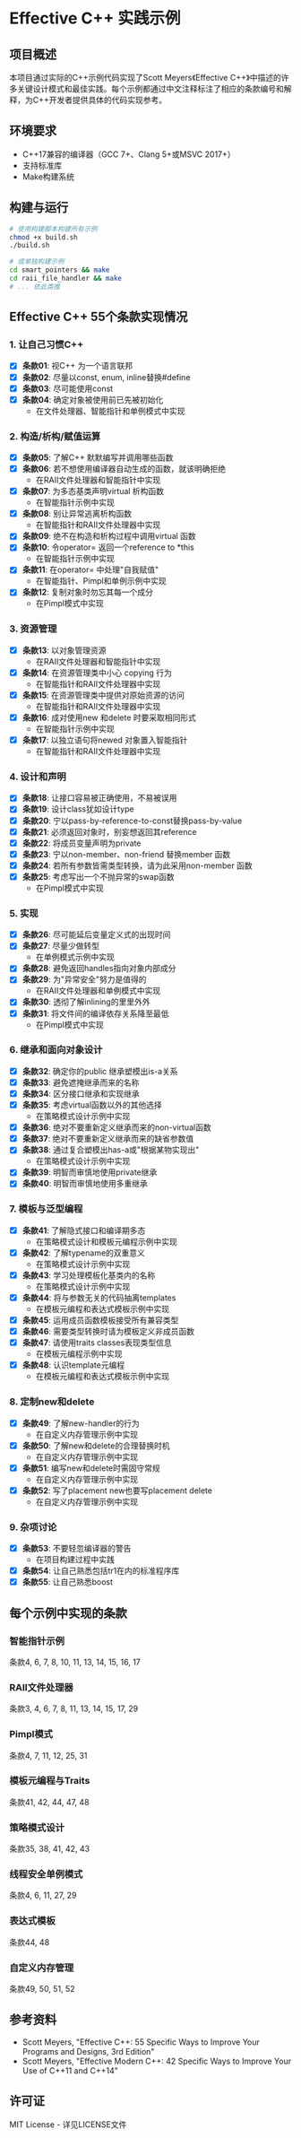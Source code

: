 # Effective C++ 实践示例

## 项目概述

本项目通过实际的C++示例代码实现了Scott Meyers《Effective C++》中描述的许多关键设计模式和最佳实践。每个示例都通过中文注释标注了相应的条款编号和解释，为C++开发者提供具体的代码实现参考。

## 环境要求

- C++17兼容的编译器（GCC 7+、Clang 5+或MSVC 2017+）
- 支持标准库
- Make构建系统

## 构建与运行

```bash
# 使用构建脚本构建所有示例
chmod +x build.sh
./build.sh

# 或单独构建示例
cd smart_pointers && make
cd raii_file_handler && make
# ... 依此类推
```

## Effective C++ 55个条款实现情况

### 1. 让自己习惯C++
- [x] **条款01**: 视C++ 为一个语言联邦
- [x] **条款02**: 尽量以const, enum, inline替换#define
- [x] **条款03**: 尽可能使用const
- [x] **条款04**: 确定对象被使用前已先被初始化
  - 在文件处理器、智能指针和单例模式中实现

### 2. 构造/析构/赋值运算
- [x] **条款05**: 了解C++ 默默编写并调用哪些函数
- [x] **条款06**: 若不想使用编译器自动生成的函数，就该明确拒绝
  - 在RAII文件处理器和智能指针中实现
- [x] **条款07**: 为多态基类声明virtual 析构函数
  - 在智能指针示例中实现
- [x] **条款08**: 别让异常逃离析构函数
  - 在智能指针和RAII文件处理器中实现
- [x] **条款09**: 绝不在构造和析构过程中调用virtual 函数
- [x] **条款10**: 令operator= 返回一个reference to *this
  - 在智能指针示例中实现
- [x] **条款11**: 在operator= 中处理"自我赋值"
  - 在智能指针、Pimpl和单例示例中实现
- [x] **条款12**: 复制对象时勿忘其每一个成分
  - 在Pimpl模式中实现

### 3. 资源管理
- [x] **条款13**: 以对象管理资源
  - 在RAII文件处理器和智能指针中实现
- [x] **条款14**: 在资源管理类中小心 copying 行为
  - 在智能指针和RAII文件处理器中实现
- [x] **条款15**: 在资源管理类中提供对原始资源的访问
  - 在智能指针和RAII文件处理器中实现
- [x] **条款16**: 成对使用new 和delete 时要采取相同形式
  - 在智能指针示例中实现
- [x] **条款17**: 以独立语句将newed 对象置入智能指针
  - 在智能指针和RAII文件处理器中实现

### 4. 设计和声明
- [x] **条款18**: 让接口容易被正确使用，不易被误用
- [x] **条款19**: 设计class犹如设计type
- [x] **条款20**: 宁以pass-by-reference-to-const替换pass-by-value
- [x] **条款21**: 必须返回对象时，别妄想返回其reference
- [x] **条款22**: 将成员变量声明为private
- [x] **条款23**: 宁以non-member、non-friend 替换member 函数
- [x] **条款24**: 若所有参数皆需类型转换，请为此采用non-member 函数
- [x] **条款25**: 考虑写出一个不抛异常的swap函数
  - 在Pimpl模式中实现

### 5. 实现
- [x] **条款26**: 尽可能延后变量定义式的出现时间
- [x] **条款27**: 尽量少做转型
  - 在单例模式示例中实现
- [x] **条款28**: 避免返回handles指向对象内部成分
- [x] **条款29**: 为"异常安全"努力是值得的
  - 在RAII文件处理器和单例模式中实现
- [x] **条款30**: 透彻了解inlining的里里外外
- [x] **条款31**: 将文件间的编译依存关系降至最低
  - 在Pimpl模式中实现

### 6. 继承和面向对象设计
- [x] **条款32**: 确定你的public 继承塑模出is-a关系
- [x] **条款33**: 避免遮掩继承而来的名称
- [x] **条款34**: 区分接口继承和实现继承
- [x] **条款35**: 考虑virtual函数以外的其他选择
  - 在策略模式设计示例中实现
- [x] **条款36**: 绝对不要重新定义继承而来的non-virtual函数
- [x] **条款37**: 绝对不要重新定义继承而来的缺省参数值
- [x] **条款38**: 通过复合塑模出has-a或"根据某物实现出"
  - 在策略模式设计示例中实现
- [x] **条款39**: 明智而审慎地使用private继承
- [x] **条款40**: 明智而审慎地使用多重继承

### 7. 模板与泛型编程
- [x] **条款41**: 了解隐式接口和编译期多态
  - 在策略模式设计和模板元编程示例中实现
- [x] **条款42**: 了解typename的双重意义
  - 在策略模式设计示例中实现
- [x] **条款43**: 学习处理模板化基类内的名称
  - 在策略模式设计示例中实现
- [x] **条款44**: 将与参数无关的代码抽离templates
  - 在模板元编程和表达式模板示例中实现
- [x] **条款45**: 运用成员函数模板接受所有兼容类型
- [x] **条款46**: 需要类型转换时请为模板定义非成员函数
- [x] **条款47**: 请使用traits classes表现类型信息
  - 在模板元编程示例中实现
- [x] **条款48**: 认识template元编程
  - 在模板元编程和表达式模板示例中实现

### 8. 定制new和delete
- [x] **条款49**: 了解new-handler的行为
  * 在自定义内存管理示例中实现
- [x] **条款50**: 了解new和delete的合理替换时机
  * 在自定义内存管理示例中实现
- [x] **条款51**: 编写new和delete时需固守常规
  * 在自定义内存管理示例中实现
- [x] **条款52**: 写了placement new也要写placement delete
  * 在自定义内存管理示例中实现

### 9. 杂项讨论
- [x] **条款53**: 不要轻忽编译器的警告
  - 在项目构建过程中实践
- [x] **条款54**: 让自己熟悉包括tr1在内的标准程序库
- [x] **条款55**: 让自己熟悉boost

## 每个示例中实现的条款

### 智能指针示例
条款4, 6, 7, 8, 10, 11, 13, 14, 15, 16, 17

### RAII文件处理器
条款3, 4, 6, 7, 8, 11, 13, 14, 15, 17, 29

### Pimpl模式
条款4, 7, 11, 12, 25, 31

### 模板元编程与Traits
条款41, 42, 44, 47, 48

### 策略模式设计
条款35, 38, 41, 42, 43

### 线程安全单例模式
条款4, 6, 11, 27, 29

### 表达式模板
条款44, 48

### 自定义内存管理
条款49, 50, 51, 52

## 参考资料

- Scott Meyers, "Effective C++: 55 Specific Ways to Improve Your Programs and Designs, 3rd Edition"
- Scott Meyers, "Effective Modern C++: 42 Specific Ways to Improve Your Use of C++11 and C++14"

## 许可证

MIT License - 详见LICENSE文件